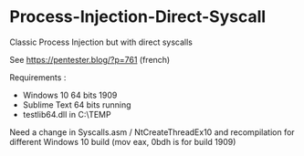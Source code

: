 # Process-Injection-Direct-Syscall
Classic Process Injection but with direct syscalls

See https://pentester.blog/?p=761 (french)

Requirements :

- Windows 10 64 bits 1909
- Sublime Text 64 bits running
- testlib64.dll in C:\TEMP

Need a change in Syscalls.asm / NtCreateThreadEx10 and recompilation for different Windows 10 build (mov eax, 0bdh is for build 1909)




